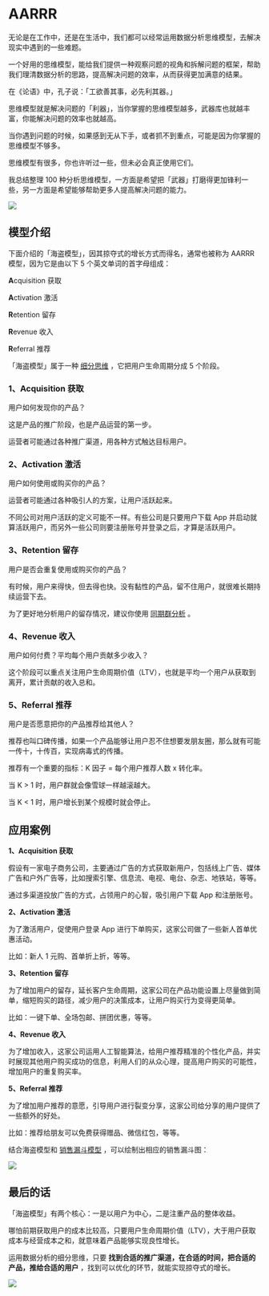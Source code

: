 # AARRR

无论是在工作中，还是在生活中，我们都可以经常运用数据分析思维模型，去解决现实中遇到的一些难题。

一个好用的思维模型，能给我们提供一种观察问题的视角和拆解问题的框架，帮助我们理清数据分析的思路，提高解决问题的效率，从而获得更加满意的结果。

在《论语》中，孔子说：「工欲善其事，必先利其器。」

思维模型就是解决问题的「利器」，当你掌握的思维模型越多，武器库也就越丰富，你能解决问题的效率也就越高。

当你遇到问题的时候，如果感到无从下手，或者抓不到重点，可能是因为你掌握的思维模型不够多。

思维模型有很多，你也许听过一些，但未必会真正使用它们。

我总结整理 100 种分析思维模型，一方面是希望把「武器」打磨得更加锋利一些，另一方面是希望能够帮助更多人提高解决问题的能力。

![](https://mmbiz.qpic.cn/mmbiz_png/giaycic3UNwo3K8yR5reNVdF3Y9HXuerueClRK38vEHKgbT9Bk0gNLf4BGKEqUMPGyGMyycKTzIbWC6VjNofo9Xg/640?wx_fmt=png)

## **模型介绍**

下面介绍的「海盗模型」，因其掠夺式的增长方式而得名，通常也被称为 AARRR 模型，因为它是由以下 5 个英文单词的首字母组成：

**A**cquisition 获取

**A**ctivation 激活

**R**etention 留存

**R**evenue 收入

**R**eferral 推荐

「海盗模型」属于一种 [细分思维](http://mp.weixin.qq.com/s?__biz=MzA4ODE2OTIxMw==&mid=2653478494&idx=1&sn=7fb2bb4f04f2c6d64561210164529274&chksm=8bf231ccbc85b8dab3ffb4dffcc56547684ca5ee35f52648cac60c229cbf6e79a1da413bb78a&scene=21#wechat_redirect) ，它把用户生命周期分成 5 个阶段。

### **1、Acquisition 获取**

用户如何发现你的产品？

这是产品的推广阶段，也是产品运营的第一步。

运营者可能通过各种推广渠道，用各种方式触达目标用户。

### **2、Activation 激活**

用户如何使用或购买你的产品？

运营者可能通过各种吸引人的方案，让用户活跃起来。

不同公司对用户活跃的定义可能不一样。有些公司是只要用户下载 App 并启动就算活跃用户，而另外一些公司则要注册账号并登录之后，才算是活跃用户。

### **3、Retention 留存**

用户是否会重复使用或购买你的产品？

有时候，用户来得快，但去得也快。没有黏性的产品，留不住用户，就很难长期持续运营下去。

为了更好地分析用户的留存情况，建议你使用 [同期群分析](http://mp.weixin.qq.com/s?__biz=MzA4ODE2OTIxMw==&mid=2653478233&idx=1&sn=5d304747a17105f0827a727b268d3289&chksm=8bf232cbbc85bbdd252f346491cc3ae8ebd5571c20d253e9afda634e2a6bcc82cb5609d5f1ae&scene=21#wechat_redirect) 。

### **4、Revenue 收入**

用户如何付费？平均每个用户贡献多少收入？

这个阶段可以重点关注用户生命周期价值（LTV），也就是平均一个用户从获取到离开，累计贡献的收入总和。

### **5、Referral 推荐**

用户是否愿意把你的产品推荐给其他人？

推荐也叫口碑传播，如果一个产品能够让用户忍不住想要发朋友圈，那么就有可能一传十，十传百，实现病毒式的传播。

推荐有一个重要的指标：K 因子 = 每个用户推荐人数 x 转化率。

当 K > 1 时，用户群就会像雪球一样越滚越大。

当 K < 1 时，用户增长到某个规模时就会停止。

## 应用案例

**1、Acquisition 获取**

假设有一家电子商务公司，主要通过广告的方式获取新用户，包括线上广告、媒体广告和户外广告等，比如搜索引擎、信息流、电视、电台、杂志、地铁站，等等。

通过多渠道投放广告的方式，占领用户的心智，吸引用户下载 App 和注册账号。

**2、Activation 激活**

为了激活用户，促使用户登录 App 进行下单购买，这家公司做了一些新人首单优惠活动。

比如：新人 1 元购、首单折上折，等等。

**3、Retention 留存**

为了增加用户的留存，延长客户生命周期，这家公司在产品功能设置上尽量做到简单，缩短购买的路径，减少用户的决策成本，让用户购买行为变得更简单。

比如：一键下单、全场包邮、拼团优惠，等等。

**4、Revenue 收入**

为了增加收入，这家公司运用人工智能算法，给用户推荐精准的个性化产品，并实时展现其他用户购买成功的信息，利用人们的从众心理，提高用户购买的可能性，增加用户的重复购买率。

**5、Referral 推荐**

为了增加用户推荐的意愿，引导用户进行裂变分享，这家公司给分享的用户提供了一些额外的好处。

比如：推荐给朋友可以免费获得赠品、微信红包，等等。

结合海盗模型和 [销售漏斗模型](http://mp.weixin.qq.com/s?__biz=MzA4ODE2OTIxMw==&mid=2653477417&idx=1&sn=f12ee0f36a8b459060dcb517088b22d8&chksm=8bf235bbbc85bcadf8b2ae77e3ec9e146ca3ae03a294f5d76d021a57b59030ef1685debd50cc&scene=21#wechat_redirect) ，可以绘制出相应的销售漏斗图：

![](https://mmbiz.qpic.cn/mmbiz_png/giaycic3UNwo1JrZlUdaGZNqel0CEp8up77U2McrFrjQyX7XsCBkjZ6qzJlGR3JMkkoUE7RGZoTz9OrciatC0NpTA/640?wx_fmt=png) 

## **最后的话**

「海盗模型」有两个核心：一是以用户为中心，二是注重产品的整体收益。

哪怕前期获取用户的成本比较高，只要用户生命周期价值（LTV），大于用户获取成本与经营成本之和，就意味着产品能够实现良性增长。

运用数据分析的细分思维，只要 **找到合适的推广渠道，在合适的时间，把合适的产品，推给合适的用户** ，找到可以优化的环节，就能实现掠夺式的增长。

![](https://visitor-badge.laobi.icu/badge?page_id=sjhfx.linji&left_text=PageViews&right_color=%2300589F)
